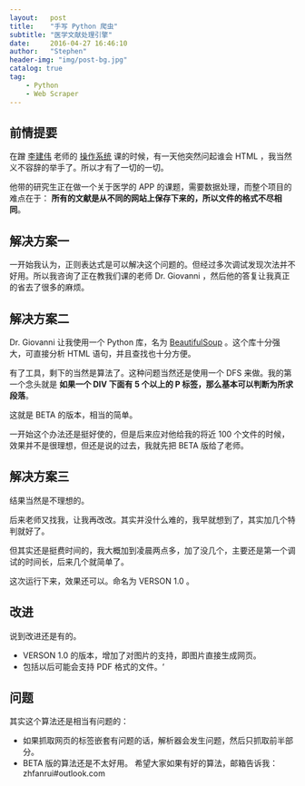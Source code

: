 ```yaml
---
layout:   post
title:    "手写 Python 爬虫"
subtitle: "医学文献处理引擎"
date:     2016-04-27 16:46:10
author:   "Stephen"
header-img: "img/post-bg.jpg"
catalog: true
tag:
    - Python
    - Web Scraper
---
```


## 前情提要

在蹭 [李建伟]() 老师的 [操作系统]() 课的时候，有一天他突然问起谁会 HTML ，我当然义不容辞的举手了。所以才有了一切的一切。

他带的研究生正在做一个关于医学的 APP 的课题，需要数据处理，而整个项目的难点在于： **所有的文献是从不同的网站上保存下来的，所以文件的格式不尽相同**。

## 解决方案一

一开始我认为，正则表达式是可以解决这个问题的。但经过多次调试发现次法并不好用。所以我咨询了正在教我们课的老师 Dr. Giovanni ，然后他的答复让我真正的省去了很多的麻烦。

## 解决方案二

Dr. Giovanni 让我使用一个 Python 库，名为 [BeautifulSoup]() 。这个库十分强大，可直接分析 HTML 语句，并且查找也十分方便。

有了工具，剩下的当然是算法了。这种问题当然还是使用一个 DFS 来做。我的第一个念头就是 **如果一个 DIV 下面有 5 个以上的 P 标签，那么基本可以判断为所求段落**。

这就是 BETA 的版本，相当的简单。

一开始这个办法还是挺好使的，但是后来应对他给我的将近 100 个文件的时候，效果并不是很理想，但还是说的过去，我就先把 BETA 版给了老师。

## 解决方案三

结果当然是不理想的。

后来老师又找我，让我再改改。其实并没什么难的，我早就想到了，其实加几个特判就好了。

但其实还是挺费时间的，我大概加到凌晨两点多，加了没几个，主要还是第一个调试的时间长，后来几个就简单了。

这次运行下来，效果还可以。命名为 VERSON 1.0 。

## 改进

说到改进还是有的。
 - VERSON 1.0 的版本，增加了对图片的支持，即图片直接生成网页。
 - 包括以后可能会支持 PDF 格式的文件。‘

## 问题

其实这个算法还是相当有问题的：
 - 如果抓取网页的标签嵌套有问题的话，解析器会发生问题，然后只抓取前半部分。
 - BETA 版的算法还是不太好用。
希望大家如果有好的算法，邮箱告诉我：zhfanrui#outlook.com

